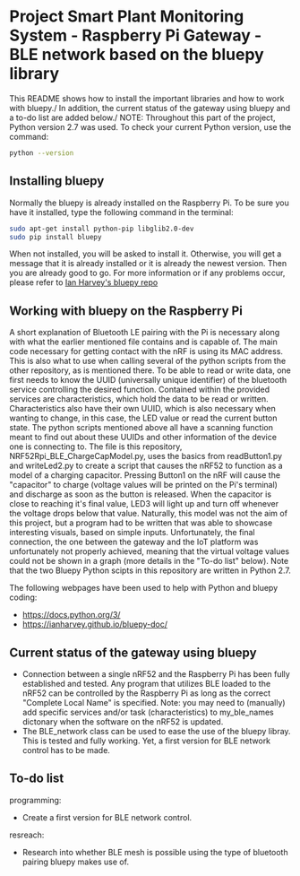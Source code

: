 # Project Smart Plant Monitoring System - Raspberry Pi Gateway - BLE network based on the bluepy library
This README shows how to install the important libraries and how to work with bluepy./
In addition, the current status of the gateway using bluepy and a to-do list are added below./
NOTE: Throughout this part of the project, Python version 2.7 was used. To check your current Python version, use the command:
```bash
python --version
```

## Installing bluepy
Normally the bluepy is already installed on the Raspberry Pi.
To be sure you have it installed, type the following command in the terminal:
```bash
sudo apt-get install python-pip libglib2.0-dev
sudo pip install bluepy
```
When not installed, you will be asked to install it. Otherwise, you will get a message that it is already installed or it is already the newest version. Then you are already good to go.
For more information or if any problems occur, please refer to [Ian Harvey's bluepy repo](https://github.com/IanHarvey/bluepy)

## Working with bluepy on the Raspberry Pi
A short explanation of Bluetooth LE pairing with the Pi is necessary along with what the earlier mentioned file contains and is capable of. The main code necessary for getting contact with the nRF is using its MAC address. This is also what to use when calling several of the python scripts from the other repository, as is mentioned there. To be able to read or write data, one first needs to know the UUID (universally unique identifier) of the bluetooth service controlling the desired function. Contained within the provided services are characteristics, which hold the data to be read or written. Characteristics also have their own UUID, which is also necessary when wanting to change, in this case, the LED value or read the current button state. The python scripts mentioned above all have a scanning function meant to find out about these UUIDs and other information of the device one is connecting to. 
The file is this repository, NRF52Rpi_BLE_ChargeCapModel.py, uses the basics from readButton1.py and writeLed2.py to create a script that causes the nRF52 to function as a model of a charging capacitor. Pressing Button1 on the nRF will cause the "capacitor" to charge (voltage values will be printed on the Pi's terminal) and discharge as soon as the button is released. When the capacitor is close to reaching it's final value, LED3 will light up and turn off whenever the voltage drops below that value. Naturally, this model was not the aim of this project, but a program had to be written that was able to showcase interesting visuals, based on simple inputs. Unfortunately, the final connection, the one between the gateway and the IoT platform was unfortunately not properly achieved, meaning that the virtual voltage values could not be shown in a graph (more details in the "To-do list" below). Note that the two Bluepy Python scipts in this repository are written in Python 2.7.

The following webpages have been used to help with Python and bluepy coding:
- https://docs.python.org/3/
- https://ianharvey.github.io/bluepy-doc/

## Current status of the gateway using bluepy
- Connection between a single nRF52 and the Raspberry Pi has been fully established and tested. Any program that utilizes BLE loaded to the nRF52 can be controlled by the Raspberry Pi as long as the correct "Complete Local Name" is specified. Note: you may need to (manually) add specific services and/or task (characteristics) to my_ble_names dictonary when the software on the nRF52 is updated.
- The BLE_network class can be used to ease the use of the bluepy libray. This is tested and fully working. Yet, a first version for BLE network control has to be made.

## To-do list
programming:
- Create a first version for BLE network control.

resreach:
- Research into whether BLE mesh is possible using the type of bluetooth pairing bluepy makes use of.
